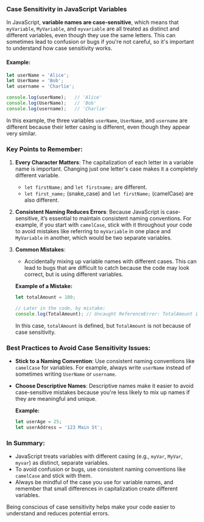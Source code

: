 ### Case Sensitivity in JavaScript Variables

In JavaScript, **variable names are case-sensitive**, which means that `myVariable`, `MyVariable`, and `myvariable` are all treated as distinct and different variables, even though they use the same letters. This can sometimes lead to confusion or bugs if you're not careful, so it's important to understand how case sensitivity works.

#### Example:
```javascript
let userName = 'Alice';
let UserName = 'Bob';
let username = 'Charlie';

console.log(userName);   // 'Alice'
console.log(UserName);   // 'Bob'
console.log(username);   // 'Charlie'
```

In this example, the three variables `userName`, `UserName`, and `username` are different because their letter casing is different, even though they appear very similar.

### Key Points to Remember:

1. **Every Character Matters**: The capitalization of each letter in a variable name is important. Changing just one letter's case makes it a completely different variable.

   - `let firstName;` and `let firstname;` are different.
   - `let first_name;` (snake_case) and `let firstName;` (camelCase) are also different.

2. **Consistent Naming Reduces Errors**: Because JavaScript is case-sensitive, it’s essential to maintain consistent naming conventions. For example, if you start with `camelCase`, stick with it throughout your code to avoid mistakes like referring to `myVariable` in one place and `MyVariable` in another, which would be two separate variables.

3. **Common Mistakes**:
   - Accidentally mixing up variable names with different cases. This can lead to bugs that are difficult to catch because the code may look correct, but is using different variables.

   **Example of a Mistake:**
   ```javascript
   let totalAmount = 100;

   // Later in the code, by mistake:
   console.log(TotalAmount); // Uncaught ReferenceError: TotalAmount is not defined
   ```
   In this case, `totalAmount` is defined, but `TotalAmount` is not because of case sensitivity.

### Best Practices to Avoid Case Sensitivity Issues:

- **Stick to a Naming Convention**: Use consistent naming conventions like `camelCase` for variables. For example, always write `userName` instead of sometimes writing `UserName` or `username`.

- **Choose Descriptive Names**: Descriptive names make it easier to avoid case-sensitive mistakes because you're less likely to mix up names if they are meaningful and unique.

   **Example:**
   ```javascript
   let userAge = 25;
   let userAddress = '123 Main St';
   ```


### In Summary:
- JavaScript treats variables with different casing (e.g., `myVar`, `MyVar`, `myvar`) as distinct, separate variables.
- To avoid confusion or bugs, use consistent naming conventions like `camelCase` and stick with them.
- Always be mindful of the case you use for variable names, and remember that small differences in capitalization create different variables.

Being conscious of case sensitivity helps make your code easier to understand and reduces potential errors.